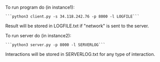 To run program do (in instance1):

    ```python3 client.py -s 34.118.242.76 -p 8000 -l LOGFILE```

Result will be stored in LOGFILE.txt if "network" is sent to the server.

To run server do (in instance2):

    ```python3 server.py -p 8000 -l SERVERLOG```

Interactions will be stored in SERVERLOG.txt for any type of interaction.
